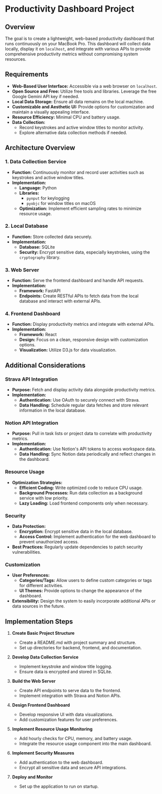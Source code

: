 # Productivity Dashboard Project

## Overview

The goal is to create a lightweight, web-based productivity dashboard that runs continuously on your MacBook Pro. This dashboard will collect data locally, display it on `localhost`, and integrate with various APIs to provide comprehensive productivity metrics without compromising system resources.

## Requirements

- **Web-Based User Interface:** Accessible via a web browser on `localhost`.
- **Open Source and Free:** Utilize free tools and libraries. Leverage the free Google Gemini API key if needed.
- **Local Data Storage:** Ensure all data remains on the local machine.
- **Customizable and Aesthetic UI:** Provide options for customization and maintain a visually appealing interface.
- **Resource Efficiency:** Minimal CPU and battery usage.
- **Data Collection:**
  - Record keystrokes and active window titles to monitor activity.
  - Explore alternative data collection methods if needed.

## Architecture Overview

### 1. Data Collection Service
- **Function:** Continuously monitor and record user activities such as keystrokes and active window titles.
- **Implementation:**
  - **Language:** Python
  - **Libraries:** 
    - `pynput` for keylogging
    - `pyobjc` for window titles on macOS
  - **Optimization:** Implement efficient sampling rates to minimize resource usage.

### 2. Local Database
- **Function:** Store collected data securely.
- **Implementation:**
  - **Database:** SQLite
  - **Security:** Encrypt sensitive data, especially keystrokes, using the `cryptography` library.

### 3. Web Server
- **Function:** Serve the frontend dashboard and handle API requests.
- **Implementation:**
  - **Framework:** FastAPI
  - **Endpoints:** Create RESTful APIs to fetch data from the local database and interact with external APIs.

### 4. Frontend Dashboard
- **Function:** Display productivity metrics and integrate with external APIs.
- **Implementation:**
  - **Framework:** React
  - **Design:** Focus on a clean, responsive design with customization options.
  - **Visualization:** Utilize D3.js for data visualization.

## Additional Considerations

### Strava API Integration
- **Purpose:** Fetch and display activity data alongside productivity metrics.
- **Implementation:**
  - **Authentication:** Use OAuth to securely connect with Strava.
  - **Data Handling:** Schedule regular data fetches and store relevant information in the local database.

### Notion API Integration
- **Purpose:** Pull in task lists or project data to correlate with productivity metrics.
- **Implementation:**
  - **Authentication:** Use Notion's API tokens to access workspace data.
  - **Data Handling:** Sync Notion data periodically and reflect changes in the dashboard.

### Resource Usage
- **Optimization Strategies:**
  - **Efficient Coding:** Write optimized code to reduce CPU usage.
  - **Background Processes:** Run data collection as a background service with low priority.
  - **Lazy Loading:** Load frontend components only when necessary.

### Security
- **Data Protection:**
  - **Encryption:** Encrypt sensitive data in the local database.
  - **Access Control:** Implement authentication for the web dashboard to prevent unauthorized access.
- **Best Practices:** Regularly update dependencies to patch security vulnerabilities.

### Customization
- **User Preferences:**
  - **Categories/Tags:** Allow users to define custom categories or tags for different activities.
  - **UI Themes:** Provide options to change the appearance of the dashboard.
- **Extensibility:** Design the system to easily incorporate additional APIs or data sources in the future.

## Implementation Steps

1. **Create Basic Project Structure**
   - Create a README.md with project summary and structure.
   - Set up directories for backend, frontend, and documentation.

2. **Develop Data Collection Service**
   - Implement keystroke and window title logging.
   - Ensure data is encrypted and stored in SQLite.

3. **Build the Web Server**
   - Create API endpoints to serve data to the frontend.
   - Implement integration with Strava and Notion APIs.

4. **Design Frontend Dashboard**
   - Develop responsive UI with data visualizations.
   - Add customization features for user preferences.

5. **Implement Resource Usage Monitoring**
   - Add hourly checks for CPU, memory, and battery usage.
   - Integrate the resource usage component into the main dashboard.

6. **Implement Security Measures**
   - Add authentication to the web dashboard.
   - Encrypt all sensitive data and secure API integrations.

7. **Deploy and Monitor**
   - Set up the application to run on startup.
